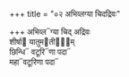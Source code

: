 +++
title = "०२ अभिव्लग्या चिदद्रिवः"

+++
अभिव्ल᳓ग्या चिद् अद्रिवः  
शीर्षा᳓ यातुम᳓तीना᳐म्  
छिन्धि᳓ वटूरि᳓णा पदा᳓  
महा᳓वटूरिणा पदा᳓